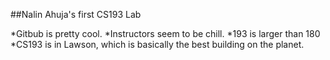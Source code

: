 ##Nalin Ahuja's first CS193 Lab

*Gitbub is pretty cool. 
*Instructors seem to be chill. 
*193 is larger than 180
*CS193 is in Lawson, which is basically the best building on the planet.
